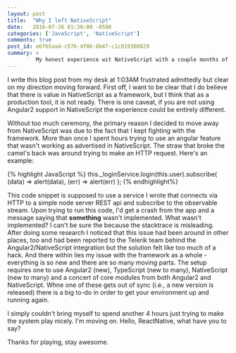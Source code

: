 ```yaml
---
layout: post
title:  "Why I left NativeScript"
date:   2016-07-26 01:30:00 -0500
categories: ['JavaScript', 'NativeScript']
comments: true
post_id: e6fb5aa4-c576-4f06-8b47-c1c819360829
summary: >
         My honest experience wit NativeScript with a couple months of using it.
---
```

I write this blog post from my desk at 1:03AM frustrated admittedly but clear on my direction moving forward. First off, I want to be clear that I do believe that there is value in NativeScript as a framework, but I think that as a production tool, it is not ready. There is one caveat, if you are not using Angular2 support in NativeScript the experience could be entirely different.

Without too much ceremony, the primary reason I decided to move away from NativeScript was due to the fact that I kept fighting with the framework. More than once I spent hours trying to use an angular feature that wasn't working as advertised in NativeScript. The straw that broke the camel's back was around trying to make an HTTP request. Here's an example:

{% highlight JavaScript %}
    this._loginService.login(this.user).subscribe(
        (data) => alert(data),
        (err) => alert(err)
    );
{% endhighlight%}

This code snippet is supposed to use a service I wrote that connects via HTTP to a simple node server REST api and subscribe to the observable stream. Upon trying to run this code, I'd get a crash from the app and a message saying that __something__ wasn't implemented. What wasn't implemented? I can't be sure the because the stacktrace is misleading. After doing some research I noticed that this issue had been around in other places, too and had been reported to the Telerik team behind the Angular2/NativeScript integration but the solution felt like too much of a hack. And there within lies my issue with the framework as a whole - everything is so new and there are so many moving parts. The setup requires one to use Angular2 (new), TypeScript (new to many), NativeScript (new to many) and a concert of core modules from both Angular2 and NativeScript. Whne one of these gets out of sync (i.e., a new version is released) there is a big to-do in order to get your environment up and running again.

I simply couldn't bring myself to spend another 4 hours just trying to make the system play nicely. I'm moving on. Hello, ReactNative, what have you to say?

Thanks for playing, stay awesome.